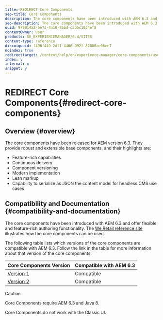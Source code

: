 ```yaml
---
title: REDIRECT Core Components
seo-title: Core Components
description: The core components have been introduced with AEM 6.3 and offer flexible and feature-rich authoring functionality. 
seo-description: The core components have been introduced with AEM 6.3 and offer flexible and feature-rich authoring functionality. 
uuid: 97901452-6e73-4a10-85bd-c5b5c1034ef8
contentOwner: User
products: SG_EXPERIENCEMANAGER/6.4/SITES
content-type: reference
discoiquuid: f496f449-2df1-4466-992f-82800ae06ee7
noindex: true
redirecttarget: /content/help/en/experience-manager/core-components/user-guide
index: y
internal: n
snippet: y
---
```


# REDIRECT Core Components{#redirect-core-components}

## Overview {#overview}

The core components have been released for AEM version 6.3. They provide robust and extensible base components, and their highlights are:

* Feature-rich capabilities
* Continuous delivery
* Component versioning
* Modern implementation
* Lean markup
* Capability to serialize as JSON the content model for headless CMS use cases

## Compatibility and Documentation {#compatibility-and-documentation}

The core components have been introduced with AEM 6.3 and offer flexible and feature-rich authoring functionality. The [We.Retail reference site](../../../sites/developing/using/we-retail.md) illustrates how the core components can be used.

The following table lists which versions of the core components are compatible with AEM 6.3. Follow the link in the table for more information about that version of the core components.

| **Core Components Version** |**Compatible with AEM 6.3** |
|---|---|
| [Version 1](https://helpx.adobe.com/experience-manager/core-components/using/versions.html) |Compatible |
| [Version 2](https://helpx.adobe.com/experience-manager/core-components/using/versions.html) |Compatible |

>[!CAUTION]
>
>Core Components require AEM 6.3 and Java 8.
>
>Core Components do not work with the Classic UI.

